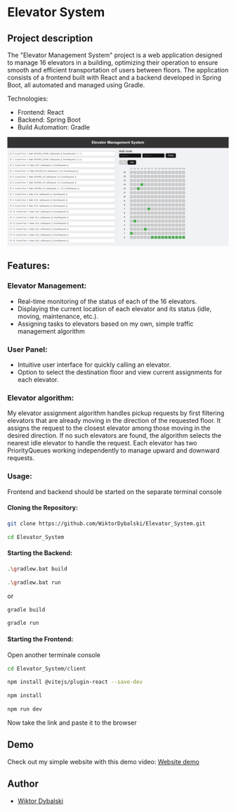 
# Elevator System

## Project description 
The "Elevator Management System" project is a web application designed to manage 16 elevators in a building, optimizing their operation to ensure smooth and efficient transportation of users between floors. The application consists of a frontend built with React and a backend developed in Spring Boot, all automated and managed using Gradle.

Technologies:
 - Frontend: React
 - Backend: Spring Boot
 - Build Automation: Gradle


![Website](https://github.com/WiktorDybalski/Elevator_System/blob/main/demo1.png)

## Features:

### Elevator Management:

 - Real-time monitoring of the status of each of the 16 elevators.
 - Displaying the current location of each elevator and its status (idle, moving, maintenance, etc.).
 - Assigning tasks to elevators based on my own, simple traffic management algorithm 

### User Panel:

 - Intuitive user interface for quickly calling an elevator.
 - Option to select the destination floor and view current assignments for each elevator.

### Elevator algorithm:

My elevator assignment algorithm handles pickup requests by first filtering elevators that are already moving in the direction of the requested floor. It assigns the request to the closest elevator among those moving in the desired direction. If no such elevators are found, the algorithm selects the nearest idle elevator to handle the request. Each elevator has two PriorityQueues working independently to manage upward and downward requests.

### Usage:

Frontend and backend should be started on the separate terminal console

#### Cloning the Repository:

```sh
git clone https://github.com/WiktorDybalski/Elevator_System.git
```

```sh
cd Elevator_System
```

#### Starting the Backend:

```sh
.\gradlew.bat build
```

```sh
.\gradlew.bat run
```

or 

```sh
gradle build
```

```sh
gradle run
```

#### Starting the Frontend:

Open another terminale console

```sh
cd Elevator_System/client
```

```sh
npm install @vitejs/plugin-react --save-dev
```

```sh
npm install
```

```sh
npm run dev
```
Now take the link and paste it to the browser

## Demo

Check out my simple website with this demo video:
 [Website demo](https://www.loom.com/share/0662b6cd86a242169e37f086e84505b7)

## Author

- [Wiktor Dybalski](https://github.com/WiktorDybalski)

